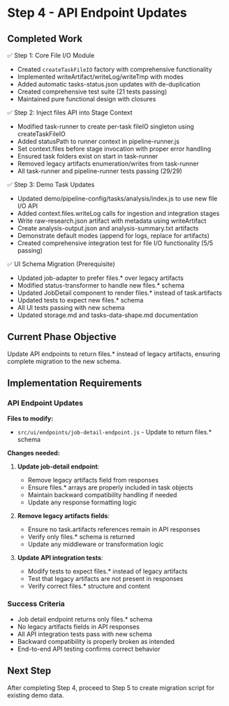 # Step 4 - API Endpoint Updates

## Completed Work

✅ Step 1: Core File I/O Module

- Created `createTaskFileIO` factory with comprehensive functionality
- Implemented writeArtifact/writeLog/writeTmp with modes
- Added automatic tasks-status.json updates with de-duplication
- Created comprehensive test suite (21 tests passing)
- Maintained pure functional design with closures

✅ Step 2: Inject files API into Stage Context

- Modified task-runner to create per-task fileIO singleton using createTaskFileIO
- Added statusPath to runner context in pipeline-runner.js
- Set context.files before stage invocation with proper error handling
- Ensured task folders exist on start in task-runner
- Removed legacy artifacts enumeration/writes from task-runner
- All task-runner and pipeline-runner tests passing (29/29)

✅ Step 3: Demo Task Updates

- Updated demo/pipeline-config/tasks/analysis/index.js to use new file I/O API
- Added context.files.writeLog calls for ingestion and integration stages
- Write raw-research.json artifact with metadata using writeArtifact
- Create analysis-output.json and analysis-summary.txt artifacts
- Demonstrate default modes (append for logs, replace for artifacts)
- Created comprehensive integration test for file I/O functionality (5/5 passing)

✅ UI Schema Migration (Prerequisite)

- Updated job-adapter to prefer files.\* over legacy artifacts
- Modified status-transformer to handle new files.\* schema
- Updated JobDetail component to render files.\* instead of task.artifacts
- Updated tests to expect new files.\* schema
- All UI tests passing with new schema
- Updated storage.md and tasks-data-shape.md documentation

## Current Phase Objective

Update API endpoints to return files.\* instead of legacy artifacts, ensuring complete migration to the new schema.

## Implementation Requirements

### API Endpoint Updates

**Files to modify:**

- `src/ui/endpoints/job-detail-endpoint.js` - Update to return files.\* schema

**Changes needed:**

1. **Update job-detail endpoint**:
   - Remove legacy artifacts field from responses
   - Ensure files.\* arrays are properly included in task objects
   - Maintain backward compatibility handling if needed
   - Update any response formatting logic

2. **Remove legacy artifacts fields**:
   - Ensure no task.artifacts references remain in API responses
   - Verify only files.\* schema is returned
   - Update any middleware or transformation logic

3. **Update API integration tests**:
   - Modify tests to expect files.\* instead of legacy artifacts
   - Test that legacy artifacts are not present in responses
   - Verify correct files.\* structure and content

### Success Criteria

- Job detail endpoint returns only files.\* schema
- No legacy artifacts fields in API responses
- All API integration tests pass with new schema
- Backward compatibility is properly broken as intended
- End-to-end API testing confirms correct behavior

## Next Step

After completing Step 4, proceed to Step 5 to create migration script for existing demo data.
